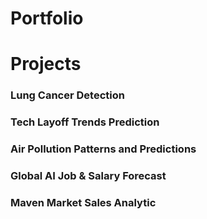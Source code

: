 # Portfolio
# Projects 

### Lung Cancer Detection



### Tech Layoff Trends Prediction



### Air Pollution Patterns and Predictions



### Global AI Job & Salary Forecast



### Maven Market Sales Analytic

